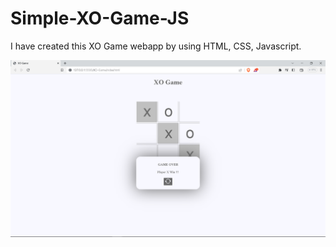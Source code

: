 # Simple-XO-Game-JS

I have created this XO Game webapp by using HTML, CSS, Javascript.

![Screenshot](demo.png)
